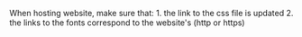 When hosting website, make sure that:
    1. the link to the css file is updated
    2. the links to the fonts correspond to the website's (http or https)
